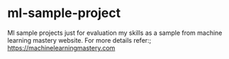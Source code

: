 # ml-sample-project

Ml sample projects just for evaluation my skills as a sample from machine learning mastery website.
For more details refer:;
https://machinelearningmastery.com
 


